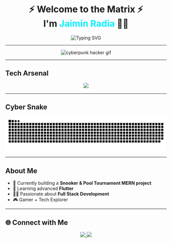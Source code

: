<!-- Futuristic Intro -->
<h1 align="center">
  ⚡ Welcome to the Matrix ⚡ <br/>
  I'm <span style="color:#00F0FF">Jaimin Radia</span> 🧑‍💻
</h1>

<!-- Cool Typing Animation -->
<p align="center">
  <img src="https://readme-typing-svg.demolab.com?font=Fira+Code&weight=600&size=24&pause=1000&color=00F0FF&center=true&vCenter=true&width=600&lines=MERN+Stack+Developer;Open+Source+Contributor;Tech+Explorer+%F0%9F%9A%80" alt="Typing SVG" />
</p>


---
<p align="center">
  <img src="https://media1.giphy.com/media/v1.Y2lkPTc5MGI3NjExMTN1ejRvMG41aDEyYWd1bHY3OHU4MnRobXg1MHY5dzVreTBnczJ1byZlcD12MV9pbnRlcm5hbF9naWZfYnlfaWQmY3Q9Zw/jBOOXxSJfG8kqMxT11/giphy.gif" alt="cyberpunk hacker gif" width="800"/>
</p>

---

## Tech Arsenal
<p align="center">
  <img src="https://skillicons.dev/icons?i=html,css,js,react,nodejs,express,mongodb,git,github,tailwind,vscode" />
</p>

---


## Cyber Snake
<p align="center">
  <img src="https://raw.githubusercontent.com/Platane/snk/output/github-contribution-grid-snake.svg" />
</p>

---

##  About Me
- 🚀 Currently building a **Snooker & Pool Tournament MERN project**  
- 🌱 Learning advanced **Flutter**  
- 👨‍💻 Passionate about **Full Stack Development**  
- 🎮 Gamer + Tech Explorer 

---

## 🌐 Connect with Me
<p align="center">
  <a href="https://www.linkedin.com/in/jaimin-radia-920328378/">
    <img src="https://img.shields.io/badge/LinkedIn-0e76a8?style=for-the-badge&logo=linkedin&logoColor=white"/>
  </a>
  <a href="mailto:173jaiminradia@gmail.com">
    <img src="https://img.shields.io/badge/Gmail-D14836?style=for-the-badge&logo=gmail&logoColor=white"/>
  </a>
</p>
